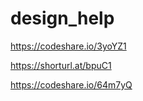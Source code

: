 # design_help

https://codeshare.io/3yoYZ1

https://shorturl.at/bpuC1


https://codeshare.io/64m7yQ

